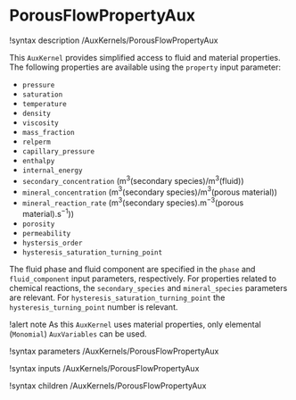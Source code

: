 # PorousFlowPropertyAux

!syntax description /AuxKernels/PorousFlowPropertyAux

This `AuxKernel` provides simplified access to fluid and material properties. The
following properties are available using the `property` input parameter:

- `pressure`
- `saturation`
- `temperature`
- `density`
- `viscosity`
- `mass_fraction`
- `relperm`
- `capillary_pressure`
- `enthalpy`
- `internal_energy`
- `secondary_concentration` (m$^{3}$(secondary species)/m$^{3}$(fluid))
- `mineral_concentration` (m$^{3}$(secondary species)/m$^{3}$(porous material))
- `mineral_reaction_rate` (m$^{3}$(secondary species).m$^{-3}$(porous material).s$^{-1}$))
- `porosity`
- `permeability`
- `hystersis_order`
- `hysteresis_saturation_turning_point`

The fluid phase and fluid component are specified in the `phase` and
`fluid_component` input parameters, respectively.  For properties
related to chemical reactions, the `secondary_species` and
`mineral_species` parameters are relevant.  For `hysteresis_saturation_turning_point` the `hysteresis_turning_point` number is relevant.

!alert note
As this `AuxKernel` uses material properties, only elemental (`Monomial`) `AuxVariables`
can be used.

!syntax parameters /AuxKernels/PorousFlowPropertyAux

!syntax inputs /AuxKernels/PorousFlowPropertyAux

!syntax children /AuxKernels/PorousFlowPropertyAux
